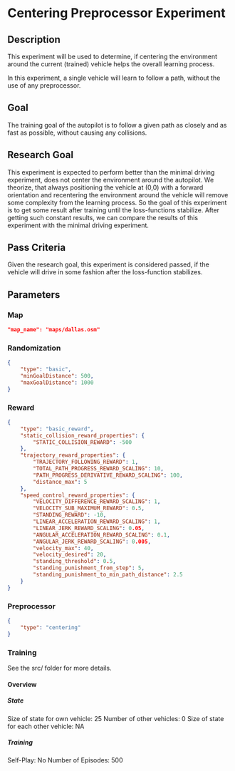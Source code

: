# Centering Preprocessor Experiment

## Description
This experiment will be used to determine, if centering the environment around the current (trained) vehicle helps the overall learning process.

In this experiment, a single vehicle will learn to follow a path, without the use of any preprocessor.

## Goal
The training goal of the autopilot is to follow a given path as closely and as fast as possible, without causing any collisions.

## Research Goal
This experiment is expected to perform better than the minimal driving experiment, does not center the environment around the autopilot. We theorize, that always positioning the vehicle at (0,0) with a forward orientation and recentering the environment around the vehicle will remove some complexity from the learning process. So the goal of this experiment is to get some result after training until the loss-functions stabilize. After getting such constant results, we can compare the results of this experiment with the minimal driving experiment.

## Pass Criteria
Given the research goal, this experiment is considered passed, if the vehicle will drive in some fashion after the loss-function stabilizes.

## Parameters
### Map
```json
"map_name": "maps/dallas.osm"
```

### Randomization
```json
{
	"type": "basic",
	"minGoalDistance": 500,
	"maxGoalDistance": 1000
}
```

### Reward
```json
{
	"type": "basic_reward",
	"static_collision_reward_properties": {
		"STATIC_COLLISION_REWARD": -500
	},
	"trajectory_reward_properties": {
		"TRAJECTORY_FOLLOWING_REWARD": 1,
		"TOTAL_PATH_PROGRESS_REWARD_SCALING": 10,
		"PATH_PROGRESS_DERIVATIVE_REWARD_SCALING": 100,
		"distance_max": 5
	},
	"speed_control_reward_properties": {
		"VELOCITY_DIFFERENCE_REWARD_SCALING": 1,
		"VELOCITY_SUB_MAXIMUM_REWARD": 0.5,
		"STANDING_REWARD": -10,
		"LINEAR_ACCELERATION_REWARD_SCALING": 1,
		"LINEAR_JERK_REWARD_SCALING": 0.05,
		"ANGULAR_ACCELERATION_REWARD_SCALING": 0.1,
		"ANGULAR_JERK_REWARD_SCALING": 0.005,
		"velocity_max": 40,
		"velocity_desired": 20,
		"standing_threshold": 0.5,
		"standing_punishment_from_step": 5,
		"standing_punishment_to_min_path_distance": 2.5
	}
}
```

### Preprocessor
```json
{
	"type": "centering"
}
```

### Training
See the src/ folder for more details.

#### Overview
##### State
Size of state for own vehicle: 25
Number of other vehicles: 0
Size of state for each other vehicle: NA

##### Training
Self-Play: No
Number of Episodes: 500
